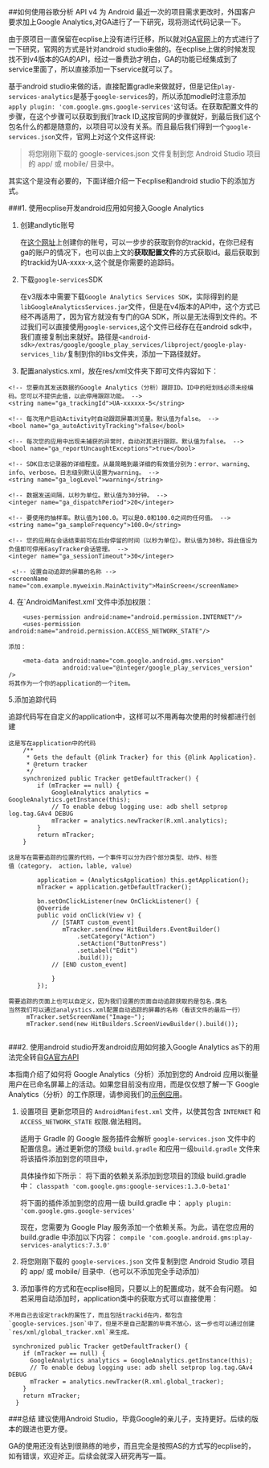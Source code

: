 ##如何使用谷歌分析 API v4 为 Android 
最近一次的项目需求更改时，外国客户要求加上Google Analytics,对GA进行了一下研究，现将测试代码记录一下。

由于原项目一直保留在ecplise上没有进行迁移，所以就对[GA官网][GA]上的方式进行了一下研究，官网的方式是针对android studio来做的。在ecplise上做的时候发现找不到v4版本的GA的API，经过一番费劲才明白，GA的功能已经集成到了service里面了，所以直接添加一下service就可以了。

基于android studio来做的话，直接配置gradle来做就好，但是记住`play-services-analytics`是基于`google-services`的，所以添加modle时注意添加`apply plugin: 'com.google.gms.google-services'`这句话。在获取配置文件的步骤，在这个步骤可以获取到我们track ID,这按官网的步骤就好，到最后我们这个包名什么的都是随意的，以项目可以没有关系。而且最后我们得到一个`google-services.json`文件，官网上对这个文件这样说:
>将您刚刚下载的 google-services.json 文件复制到您 Android Studio 项目的 app/ 或 mobile/ 目录中。

其实这个是没有必要的，下面详细介绍一下ecplise和android studio下的添加方式。

###1. 使用ecplise开发android应用如何接入Google Analytics

1. 创建andlytic账号
	
	在[这个网址][newid]上创建你的账号，可以一步步的获取到你的trackid，在你已经有ga的账户的情况下，也可以由上文的**获取配置文件**的方式获取id。最后获取到的trackid为UA-xxxx-x,这个就是你需要的追踪码。
2. 下载`google-services`SDK

	在v3版本中需要下载`Google Analytics Services SDK`，实际得到的是`libGoogleAnalyticsServices.jar`文件，但是在v4版本的API中，这个方式已经不再适用了，因为官方就没有专门的GA SDK，所以是无法得到文件的。不过我们可以直接使用`google-services`,这个文件已经存在在android sdk中，我们直接复制出来就好。路径是`<android-sdk>/extras/google/google_play_services/libproject/google-play-services_lib/`复制到你的libs文件夹，添加一下路径就好。

3. 配置analystics.xml，放在res/xml文件夹下即可文件内容如下：


<resources>

    <!-- 您要向其发送数据的Google Analytics（分析）跟踪ID。ID中的短划线必须未经编码。您可以不提供此值，以此停用跟踪功能。 -->
    <string name="ga_trackingId">UA-xxxxxx-5</string>

    <!-- 每次用户启动Activity时自动跟踪屏幕浏览量。默认值为false。 -->
    <bool name="ga_autoActivityTracking">false</bool>

    <!-- 每次您的应用中出现未捕获的异常时，自动对其进行跟踪。默认值为false。 -->
    <bool name="ga_reportUncaughtExceptions">true</bool>

    <!-- SDK日志记录器的详细程度。从最简略到最详细的有效值分别为：error、warning、info、verbose。日志级别默认设置为warning。 -->
    <string name="ga_logLevel">warning</string>

    <!-- 数据发送间隔，以秒为单位。默认值为30分钟。 -->
    <integer name="ga_dispatchPeriod">20</integer>

    <!-- 要使用的抽样率。默认值为100.0。可以是0.0和100.0之间的任何值。 -->
    <string name="ga_sampleFrequency">100.0</string>

    <!-- 您的应用在会话结束前可在后台停留的时间（以秒为单位）。默认值为30秒。将此值设为负值即可停用EasyTracker会话管理。 -->
    <integer name="ga_sessionTimeout">30</integer>
    
	 <!-- 设置自动追踪的屏幕的名称 -->
    <screenName name="com.example.myweixin.MainActivity">MainScreen</screenName>

</resources>
4. 在`AndroidManifest.xml`文件中添加权限：

	    <uses-permission android:name="android.permission.INTERNET"/>
        <uses-permission android:name="android.permission.ACCESS_NETWORK_STATE"/>

	添加：

	    <meta-data android:name="com.google.android.gms.version"
                   android:value="@integer/google_play_services_version" />
	将其作为一个你的application的一个item。

5.添加追踪代码

追踪代码写在自定义的application中，这样可以不用再每次使用的时候都进行创建
<pre><code>这是写在application中的代码
    /**
	 * Gets the default {@link Tracker} for this {@link Application}.
	 * @return tracker
	 */
	synchronized public Tracker getDefaultTracker() {
        if (mTracker == null) {
            GoogleAnalytics analytics = GoogleAnalytics.getInstance(this);
            // To enable debug logging use: adb shell setprop log.tag.GAv4 DEBUG
            mTracker = analytics.newTracker(R.xml.analytics);
        }
        return mTracker;
    }
</code></pre>
<pre><code>这是写在需要追踪的位置的代码，一个事件可以分为四个部分类型、动作、标签
值（category， action，lable, value）
       
        application = (AnalyticsApplication) this.getApplication();
        mTracker = application.getDefaultTracker();

        bn.setOnClickListener(new OnClickListener() {
		@Override
		public void onClick(View v) {
			// [START custom_event]
		       mTracker.send(new HitBuilders.EventBuilder()
		           .setCategory("Action")
		           .setAction("ButtonPress")
				   .setLabel("Edit")
		           .build());
		    // [END custom_event]
		       
			}
		});
</code></pre>
<pre><code>需要追踪的页面上也可以自定义，因为我们设置的页面自动追踪获取的是包名.类名
当然我们可以通过analystics.xml配置自动追踪的屏幕的名称（看该文件的最后一行）
	 mTracker.setScreenName("Image~");
	 mTracker.send(new HitBuilders.ScreenViewBuilder().build());

</code></pre>



###2. 使用android studio开发android应用如何接入Google Analytics
as下的用法完全转自[GA官方API][GAPI]

本指南介绍了如何将 Google Analytics（分析）添加到您的 Android 应用以衡量用户在已命名屏幕上的活动。如果您目前没有应用，而是仅仅想了解一下 Google Analytics（分析）的工作原理，请参阅我们的[示例应用][Exam]。

1. 设置项目
	更新您项目的 `AndroidManifest.xml` 文件，以使其包含 `INTERNET` 和 `ACCESS_NETWORK_STATE` 权限.做法相同。
	
	适用于 Gradle 的 Google 服务插件会解析 `google-services.json` 文件中的配置信息。通过更新您的顶级 `build.gradle` 和应用一级`build.gradle` 文件来将该插件添加到您的项目中，
	
	具体操作如下所示：
	将下面的依赖关系添加到您项目的顶级 build.gradle 中：
	`classpath 'com.google.gms:google-services:1.3.0-beta1'`
	
	将下面的插件添加到您的应用一级 build.gradle 中：
	`apply plugin: 'com.google.gms.google-services'`
	
	现在，您需要为 Google Play 服务添加一个依赖关系。为此，请在您应用的 build.gradle 中添加以下内容：
	  `compile 'com.google.android.gms:play-services-analytics:7.3.0' `
2. 将您刚刚下载的 `google-services.json` 文件复制到您 Android Studio 项目的 app/ 或 mobile/ 目录中.（也可以不添加完全手动添加）
3. 添加事件的方式和在ecplise相同，只要以上的配置成功，就不会有问题。
如若采用自动添加时，application类中的获取方式可以直接使用：
<pre><code>不用自己去设定track的属性了，而且包括trackid在内，都包含
`google-services.json`中了，但是不是自己配置的毕竟不放心，这一步也可以通过创建
`res/xml/global_tracker.xml`来生成。

 synchronized public Tracker getDefaultTracker() {
    if (mTracker == null) {
      GoogleAnalytics analytics = GoogleAnalytics.getInstance(this);
      // To enable debug logging use: adb shell setprop log.tag.GAv4 DEBUG
      mTracker = analytics.newTracker(R.xml.global_tracker);
    }
    return mTracker;
  }
</code></pre>
###总结
建议使用Android Studio，毕竟Google的亲儿子，支持更好。后续的版本的跟进也更方便。

GA的使用还没有达到很熟练的地步，而且完全是按照AS的方式写的ecplise的，如有错误，欢迎斧正。后续会就深入研究再写一篇。
	






	



 
	

	



[GA]:https://developers.google.com/analytics/devguides/collection/android/v4/app?configured=true#application
[newid]:https://www.google.com/analytics/
[GAPI]:https://developers.google.com/analytics/devguides/collection/android/v4/app
[Exam]: https://developers.google.com/analytics/devguides/collection/android/v4/start